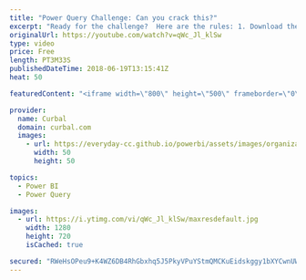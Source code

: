 ```yaml
---
title: "Power Query Challenge: Can you crack this?"
excerpt: "Ready for the challenge?  Here are the rules: 1. Download the data from the source: https://img.fifa.com/image/upload/vb0nnqwsq8rrkxef0wbl.pdf  2. Clean it in power bi  3. Upload your solution (pbix file, or text file) here:  https://curbal.synology.me:5001/sharing/7LYTBPiiI  4. Done forget to send me"
originalUrl: https://youtube.com/watch?v=qWc_Jl_klSw
type: video
price: Free
length: PT3M33S
publishedDateTime: 2018-06-19T13:15:41Z
heat: 50

featuredContent: "<iframe width=\"800\" height=\"500\" frameborder=\"0\" src=\"https://www.youtube.com/embed/qWc_Jl_klSw\" allow=\"accelerometer; autoplay; encrypted-media; gyroscope; picture-in-picture\" allowfullscreen></iframe>"

provider:
  name: Curbal
  domain: curbal.com
  images:
    - url: https://everyday-cc.github.io/powerbi/assets/images/organizations/curbal.com-50x50.jpg
      width: 50
      height: 50

topics:
  - Power BI
  - Power Query

images:
  - url: https://i.ytimg.com/vi/qWc_Jl_klSw/maxresdefault.jpg
    width: 1280
    height: 720
    isCached: true

secured: "RWeHsOPeu9+K4WZ6DB4RhGbxhq5J5PkyVPuYStmQMCKuEidskggy1bXYCwnUW/maVMTEDmudxExdDumH8//XjC8PNSP3hzl9F/jLHKzkB93fqkMliaU/VuXdcHGwgk+/ciR+WPP/axGshl6CW2YZe5rWhs7u6UWwqh7F/9S4AJLvrhBF4iEqwmxXGAc4vyg8zIsr3F+YH11wsa3cLPE5DDCpcLnk9r2Qfefr3kKrI+azpM3VcVx8YiUwpVHK4D3NviQsQOeEbrEA5R4Kh91cOZsQNQRNvDmBskwY+9SMnaMifr0k63iRZDcavabdH8Pk+IBr/i/nOma3Dl3UkoggCQummqfZYpYoYdAIHvTOCPtCBO36U9iGmsZrN3wRqGTTlMyPLMUJ2fja+YqUoOhPA74bwUG1jFWlDHMKdXT0OrU=;tb0dFK84K34Vi8Jfxm1UKw=="
---
```


